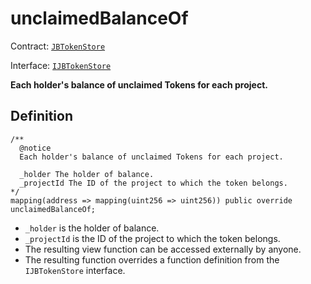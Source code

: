 # unclaimedBalanceOf

Contract: [`JBTokenStore`](broken-reference)​‌

Interface: [`IJBTokenStore`](../../../../interfaces/ijbtokenstore.md)

**Each holder's balance of unclaimed Tokens for each project.**

## Definition

```solidity
/** 
  @notice
  Each holder's balance of unclaimed Tokens for each project.

  _holder The holder of balance.
  _projectId The ID of the project to which the token belongs.
*/
mapping(address => mapping(uint256 => uint256)) public override unclaimedBalanceOf;
```

* `_holder` is the holder of balance.
* `_projectId` is the ID of the project to which the token belongs.
* The resulting view function can be accessed externally by anyone.
* The resulting function overrides a function definition from the `IJBTokenStore` interface.
